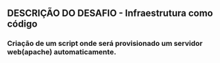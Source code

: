 ## DESCRIÇÃO DO DESAFIO - Infraestrutura como código

### Criação de um script onde será provisionado um servidor web(apache) automaticamente.
